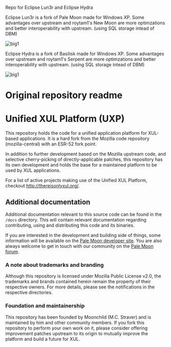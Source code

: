 Repo for Eclipse Lun3r and Eclipse Hydra

Eclipse Lun3r is a fork of Pale Moon made for Windows XP. Some advantages over upstream and roytam1's New Moon are more optimzations and better interoperability with upstream. (using SQL storage intead of DBM)

![big1](https://github.com/user-attachments/assets/e49f28fa-824f-4482-8ee7-e2785bf086eb)

Eclipse Hydra is a fork of Basilisk made for Windows XP. Some advantages over upstream and roytam1's Serpent are more optimzations and better interoperability with upstream. (using SQL storage intead of DBM)

![big1](https://github.com/user-attachments/assets/0bd7d7df-0d9a-46b3-9273-2ba7cae5fbdb)

# Original repository readme


# Unified XUL Platform (UXP)

This repository holds the code for a unified application platform for XUL-based
applications. It is a hard fork from the Mozilla code repository (mozilla-central)
with an ESR-52 fork point.

In addition to further development based on the Mozilla upstream code, and
selective cherry-picking of directly-applicable patches, this repository has its
own development and holds the base for a maintained platform to be used by XUL
applications.

For a list of active projects making use of the Unified XUL Platform, checkout http://thereisonlyxul.org/.

## Additional documentation

Additional documentation relevant to this source code can be found in the `/docs`
directory. This will contain relevant documentation regarding contributing,
using and distributing this code and its binaries.

If you are interested in the development and building side of things, some
information will be available on the [Pale Moon developer site](http://developer.palemoon.org).
You are also always welcome to get in touch with our community on the [Pale Moon forum](https://forum.palemoon.org/).

### A note about trademarks and branding

Although this repository is licensed under Mozilla Public License v2.0, the
trademarks and brands contained herein remain the property of their respective
owners. For more details, please see the notifications in the respective directories.

### Foundation and maintainership

This repository has been founded by Moonchild (M.C. Straver) and is maintained by him
and other community members.
If you fork this repository to perform your own work on it, please consider offering
improvement patches upstream to its origin to mutually improve the platform and build
a future for XUL.
